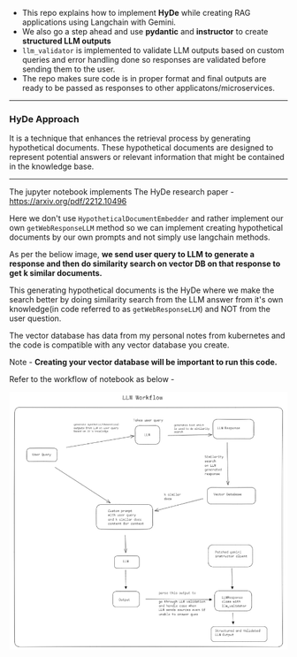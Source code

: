 - This repo explains how to implement **HyDe** while creating RAG applications using Langchain with Gemini. 
- We also go a step ahead and use **pydantic** and **instructor** to create **structured LLM outputs**
- `llm_validator` is implemented to validate LLM outputs based on custom queries and error handling done so responses are validated before sending them to the user.
- The repo makes sure code is in proper format and final outputs are ready to be passed as responses to other applicatons/microservices.


***

### HyDe Approach

It is a technique that enhances the retrieval process by generating hypothetical documents. These hypothetical documents are designed to represent potential answers or relevant information that might be contained in the knowledge base.

***
The jupyter notebook implements The HyDe research paper - https://arxiv.org/pdf/2212.10496

Here we don't use `HypotheticalDocumentEmbedder` and rather implement our own `getWebResponseLLM` method so we can implement creating hypothetical documents by our own prompts and not simply use langchain methods.

As per the beliow image, **we send user query to LLM to generate a response and then do similarity search on vector DB on that response to get k similar documents.** 

This generating hypothetical documents is the HyDe where we make the search better by doing similarity search from the LLM answer from it's own knowledge(in code referred to as `getWebResponseLLM`) and NOT from the user question.

The vector database has data from my personal notes from kubernetes and the code is compatible with any vector database you create. 

Note - **Creating your vector database will be important to run this code.**


Refer to the workflow of notebook as below - 

![1723460236443](image/Readme/1723460236443.png)
